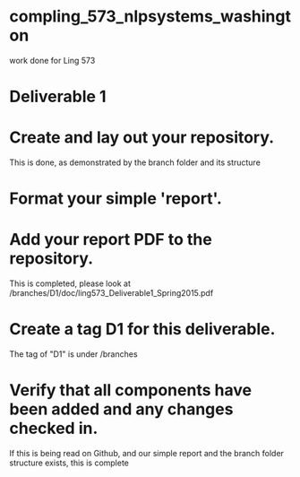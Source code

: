 # compling_573_nlpsystems_washington
work done for Ling 573

# Deliverable 1
# Create and lay out your repository.
This is done, as demonstrated by the branch folder and its structure

# Format your simple 'report'.
# Add your report PDF to the repository.
This is completed, please look at /branches/D1/doc/ling573_Deliverable1_Spring2015.pdf 

# Create a tag D1 for this deliverable.
The tag of "D1" is under /branches

# Verify that all components have been added and any changes checked in.
If this is being read on Github, and our simple report and the branch folder structure exists, this is complete